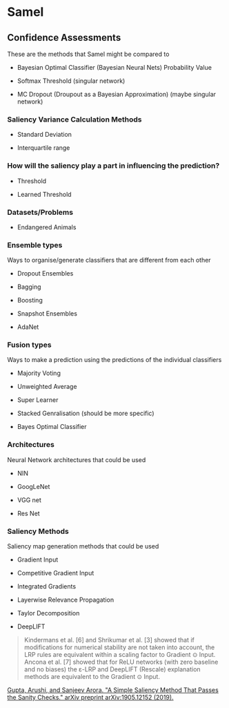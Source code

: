 # Samel

## Confidence Assessments
These are the methods that Samel might be compared to

- Bayesian Optimal Classifier (Bayesian Neural Nets) Probability Value

- Softmax Threshold (singular network)

- MC Dropout (Droupout as a Bayesian Approximation) (maybe singular network)

### Saliency Variance Calculation Methods

- Standard Deviation

- Interquartile range

### How will the saliency play a part in influencing the prediction?

- Threshold

- Learned Threshold

### Datasets/Problems

- Endangered Animals

### Ensemble types
Ways to organise/generate classifiers that are different from each other

- Dropout Ensembles

- Bagging

- Boosting

- Snapshot Ensembles

- AdaNet

### Fusion types
Ways to make a prediction using the predictions of the individual classifiers

- Majority Voting

- Unweighted Average

- Super Learner

- Stacked Genralisation (should be more specific)

- Bayes Optimal Classifier

### Architectures
Neural Network architectures that could be used

- NIN

- GoogLeNet

- VGG net

- Res Net

### Saliency Methods
Saliency map generation methods that could be used

- Gradient Input

- Competitive Gradient Input

- Integrated Gradients

- Layerwise Relevance Propagation

- Taylor Decomposition

- DeepLIFT

> Kindermans et al. [6] and Shrikumar et al. [3] showed that if modifications for numerical stability are not taken into account, the LRP rules are equivalent within a scaling factor to Gradient ⊙ Input. Ancona et al. [7] showed that for ReLU networks (with zero baseline and no biases) the ε-LRP and DeepLIFT (Rescale) explanation methods are equivalent to the Gradient ⊙ Input.

[Gupta, Arushi, and Sanjeev Arora. "A Simple Saliency Method That Passes the Sanity Checks." arXiv preprint arXiv:1905.12152 (2019).](https://arxiv.org/abs/1905.12152)
